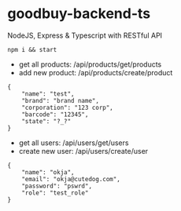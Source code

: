 # goodbuy-backend-ts

NodeJS, Express & Typescript with RESTful API


```
npm i && start
```

- get all products: /api/products/get/products
- add new product: /api/products/create/product

```
{
    "name": "test",
    "brand": "brand name",
    "corporation": "123 corp",
    "barcode": "12345",
    "state": "?_?"
}
```

- get all users: /api/users/get/users
- create new user: /api/users/create/user

```
{
    "name": "okja",
    "email": "okja@cutedog.com",
    "password": "pswrd",
    "role": "test_role"
}
```
